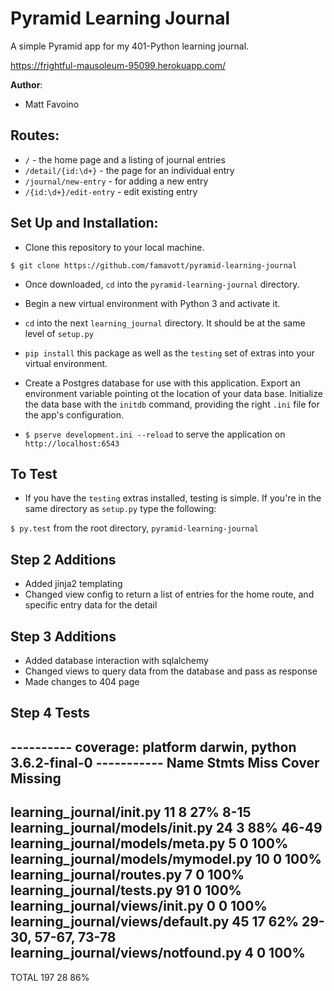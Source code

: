 # Pyramid Learning Journal


A simple Pyramid app for my 401-Python learning journal.

https://frightful-mausoleum-95099.herokuapp.com/

**Author**:

- Matt Favoino

## Routes:

- `/` - the home page and a listing of journal entries
- `/detail/{id:\d+}` - the page for an individual entry
- `/journal/new-entry` - for adding a new entry
- `/{id:\d+}/edit-entry` - edit existing entry

## Set Up and Installation:

- Clone this repository to your local machine.

```
$ git clone https://github.com/famavott/pyramid-learning-journal
```

- Once downloaded, `cd` into the `pyramid-learning-journal` directory.

- Begin a new virtual environment with Python 3 and activate it.

- `cd` into the next `learning_journal` directory. It should be at the same level of `setup.py`

- `pip install` this package as well as the `testing` set of extras into your virtual environment.

- Create a Postgres database for use with this application. Export an environment variable pointing ot the location of your data base. Initialize the data base with the `initdb` command, providing the right `.ini` file for the app's configuration.

- `$ pserve development.ini --reload` to serve the application on `http://localhost:6543`

## To Test

- If you have the `testing` extras installed, testing is simple. If you're in the same directory as `setup.py` type the following:

```$ py.test``` from the root directory, ```pyramid-learning-journal```

## Step 2 Additions

- Added jinja2 templating
- Changed view config to return a list of entries for the home route, and specific entry data for the detail


## Step 3 Additions
- Added database interaction with sqlalchemy
- Changed views to query data from the database and pass as response
- Made changes to 404 page

## Step 4 Tests

---------- coverage: platform darwin, python 3.6.2-final-0 -----------
Name                                  Stmts   Miss  Cover   Missing
-------------------------------------------------------------------
learning_journal/__init__.py             11      8    27%   8-15
learning_journal/models/__init__.py      24      3    88%   46-49
learning_journal/models/meta.py           5      0   100%
learning_journal/models/mymodel.py       10      0   100%
learning_journal/routes.py                7      0   100%
learning_journal/tests.py                91      0   100%
learning_journal/views/__init__.py        0      0   100%
learning_journal/views/default.py        45     17    62%   29-30, 57-67, 73-78
learning_journal/views/notfound.py        4      0   100%
-------------------------------------------------------------------
TOTAL                                   197     28    86%

